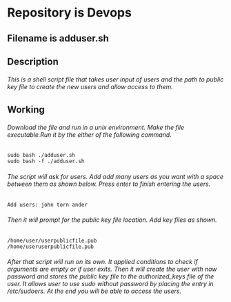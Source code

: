 # Repository is Devops
## Filename is adduser.sh 
## Description 
###### This is a shell script file that takes user input of users and the path to public key file to create the new users and allow access to them. 
## Working 
###### Download the file and run in a unix environment. Make the file executable.Run it by the either of the following command. 
```
sudo bash ./adduser.sh 
sudo bash -f ./adduser.sh 
```
###### The script will ask for users. Add add many users as you want with a space between them as shown below. Press enter to finish entering the users. 
```
Add users: john torn ander
```
###### Then it will prompt for the public key file location. Add key files as shown. 
```
/home/user/userpublicfile.pub 
/home/useruserpublicfile.pub 
```
###### After that script will run on its own. It applied conditions to check if arguments are empty or if user exits. Then it will create the user with now password and stores the public key file to the authorized_keys file of the user. It allows user to use sudo without password by placing the entry in /etc/sudoers. At the end you will be able to access the users. 
